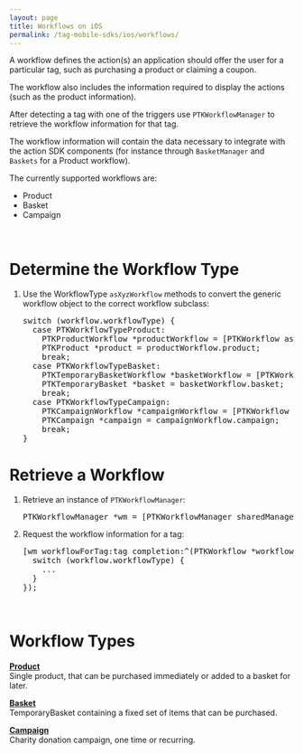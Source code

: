 ```yaml
---
layout: page
title: Workflows on iOS
permalink: /tag-mobile-sdks/ios/workflows/
---
```


A workflow defines the action(s) an application should offer the user for a particular tag, such as purchasing a product or claiming a coupon.

The workflow also includes the information required to display the actions (such as the product information).

After detecting a tag with one of the triggers use `PTKWorkflowManager` to retrieve the workflow information for that tag.

The workflow information will contain the data necessary to integrate with the action SDK components (for instance through `BasketManager` and `Baskets` for a Product workflow).

The currently supported workflows are:

* Product
* Basket
* Campaign

<br />

# Determine the Workflow Type

1. Use the WorkflowType `asXyzWorkflow` methods to convert the generic workflow object to the correct workflow subclass:

    <pre>switch (workflow.workflowType) {
     case PTKWorkflowTypeProduct:
       PTKProductWorkflow *productWorkflow = [PTKWorkflow asProductWorkflow:workflow];
       PTKProduct *product = productWorkflow.product;
       break;
     case PTKWorkflowTypeBasket:
       PTKTemporaryBasketWorkflow *basketWorkflow = [PTKWorkflow asBasketWorkflow:workflow];
       PTKTemporaryBasket *basket = basketWorkflow.basket;
       break;
     case PTKWorkflowTypeCampaign:
       PTKCampaignWorkflow *campaignWorkflow = [PTKWorkflow asCampaignWorkflow:workflow];
       PTKCampaign *campaign = campaignWorkflow.campaign;
       break;
   }</pre>

# Retrieve a Workflow

1. Retrieve an instance of `PTKWorkflowManager`:

    <pre>PTKWorkflowManager *wm = [PTKWorkflowManager sharedManager]</pre>

2. Request the workflow information for a tag:

    <pre>[wm workflowForTag:tag completion:^(PTKWorkflow *workflow, NSError *error) {
     switch (workflow.workflowType) {
       ...
     }
   });</pre>

<br />

# Workflow Types

**[Product]({{site.baseurl}}/tag-mobile-sdks/ios/products/)**<br />
Single product, that can be purchased immediately or added to a basket for later.

**[Basket]({{site.baseurl}}/tag-mobile-sdks/ios/baskets/)**<br />
TemporaryBasket containing a fixed set of items that can be purchased.

**[Campaign]({{site.baseurl}}/tag-mobile-sdks/ios/campaigns/)**<br />
Charity donation campaign, one time or recurring.
